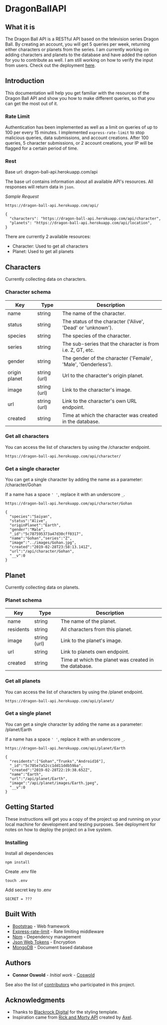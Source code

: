 # DragonBallAPI

## What it is
The Dragon Ball API is a RESTful API based on the television series Dragon Ball. By creating an account, you will get 5 queries per week, returning either characters or planets from the series. I am currently working on adding characters and planets to the database and have added the option for you to contribute as well. I am still working on how to verify the input from users. Check out the deployment [here](https://dragon-ball-api.herokuapp.com/).

## Introduction
This documentation will help you get familiar with the resources of the Dragon Ball API and show you how to make different queries, so that you can get the most out of it.

### Rate Limit
Authentication has been implemented as well as a limit on queries of up to 100 per every 15 minutes. I implemented `express-rate-limit` to stop malicious queries, data submissions, and account creations. After 100 queries, 5 character submissions, or 2 account creations, your IP will be flagged for a certain period of time.

### Rest
Base url: dragon-ball-api.herokuapp.com/api

The base url contains information about all available API's resources. All responses will return data in `json`.

*Sample Request*
```
https://dragon-ball-api.herokuapp.com/api/
```

```
{
  "characters": "https://dragon-ball-api.herokuapp.com/api/character",
  "planets": "https://dragon-ball-api.herokuapp.com/api/location",
}
```
There are currently 2 available resources:

* Character: Used to get all characters
* Planet: Used to get all planets

## Characters
Currently collecting data on characters.

### Character schema
|Key|Type|Description|
|---|---|---|
|name|string|The name of the character.
|status|string|The status of the character ('Alive', 'Dead' or 'unknown').
|species|string|The species of the character.
|series|string|The sub-series that the character is from i.e. Z, GT, etc.
|gender|string|The gender of the character ('Female', 'Male', 'Genderless').
|origin planet|string (url)|Url to the character's origin planet.
|image|string (url)|Link to the character's image.
|url|string (url)|Link to the character's own URL endpoint.
|created|string|Time at which the character was created in the database.

### Get all characters
You can access the list of characters by using the /character endpoint.
```
https://dragon-ball-api.herokuapp.com/api/character/
```

### Get a single character
You can get a single character by adding the name as a parameter: /character/Gohan

If a name has a space `' '`, replace it with an underscore `_`.
```
https://dragon-ball-api.herokuapp.com/api/character/Gohan
```
```
{
  "species":"Saiyan",
  "status":"Alive",
  "originPlanet":"Earth",
  "gender":"Male",
  "_id":"5c787595373a47d30cff0317",
  "name":"Gohan","series":"Z",
  "image":"../images/Gohan.jpg",
  "created":"2019-02-28T23:58:13.141Z",
  "url":"/api/character/Gohan",
  "__v":0
}
```

## Planet
Currently collecting data on planets.

### Planet schema
|Key|Type|Description|
|---|---|---|
|name|string|The name of the planet.
|residents|string|All characters from this planet.
|image|string (url)|Link to the planet's image.
|url|string|Link to planets own endpoint.
|created|string|Time at which the planet was created in the database.


### Get all planets
You can access the list of characters by using the /planet endpoint.
```
https://dragon-ball-api.herokuapp.com/api/planet/
```

### Get a single planet
You can get a single character by adding the name as a parameter: /planet/Earth

If a name has a space `' '`, replace it with an underscore `_`.
```
https://dragon-ball-api.herokuapp.com/api/planet/Earth
```
```
{
  "residents":["Gohan","Trunks","Android16"],
  "_id":"5c785e7a52cc1dd11ddb59ba",
  "created":"2019-02-28T22:19:38.652Z",
  "name":"Earth",
  "url":"/api/planet/Earth",
  "image":"/api/planet/images/Earth.jpeg",
  "__v":0
}
```

## Getting Started

These instructions will get you a copy of the project up and running on your local machine for development and testing purposes. See deployment for notes on how to deploy the project on a live system.

### Installing

Install all dependencies

```
npm install
```

Create .env file

```
touch .env
```

Add secret key to .env

```
SECRET = ???
```

## Built With

* [Bootstrap](https://getbootstrap.com/) - Web framework
* [Express-rate-limit](https://www.npmjs.com/package/express-rate-limit) - Rate limiting middleware
* [Npm](https://www.npmjs.com/) - Dependency management
* [Json Web Tokens](https://jwt.io/) - Encryption
* [MongoDB](https://www.mongodb.com/) - Document based database

## Authors

* **Connor Oswold** - *Initial work* - [Coswold](https://github.com/Coswold)

See also the list of [contributors](https://github.com/coswold/Dragon_Ball_API/contributors) who participated in this project.

## Acknowledgments

* Thanks to [Blackrock Digital](https://github.com/BlackrockDigital) for the styling template.
* Inspiration came from [Rick and Morty API](https://rickandmortyapi.com/) created by [Axel](https://github.com/afuh).

